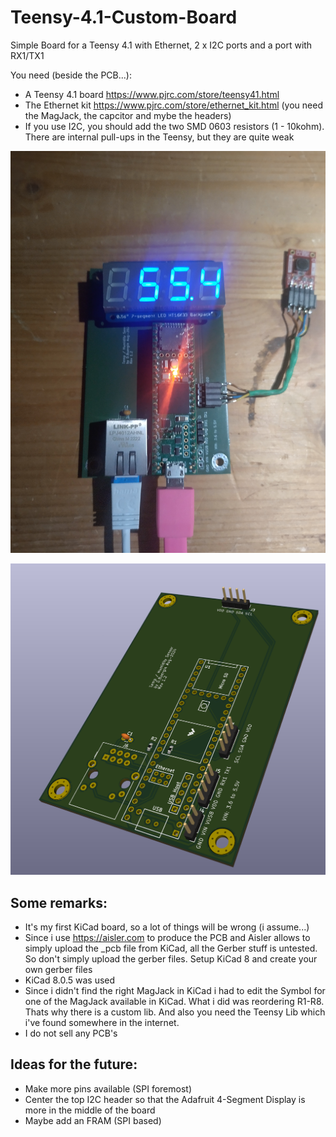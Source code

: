 # Teensy-4.1-Custom-Board

Simple Board for a Teensy 4.1 with Ethernet, 2 x I2C ports and a port with RX1/TX1 

You need (beside the PCB...):
- A Teensy 4.1 board https://www.pjrc.com/store/teensy41.html
- The Ethernet kit https://www.pjrc.com/store/ethernet_kit.html (you need the MagJack, the capcitor and mybe the headers)
- If you use I2C, you should add the two SMD 0603 resistors (1 - 10kohm). There are internal pull-ups in the Teensy, but they are quite weak

![Board in use as a sensor board](Board01.png)

![3D view from KiCad](Board02.png)

## Some remarks:
- It's my first KiCad board, so a lot of things will be wrong (i assume...)
- Since i use https://aisler.com to produce the PCB and Aisler allows to simply upload the _pcb file from KiCad, all the Gerber stuff is untested. So don't simply upload the gerber files. Setup KiCad 8 and create your own gerber files
- KiCad 8.0.5 was used
- Since i didn't find the right MagJack in KiCad i had to edit the Symbol for one of the MagJack available in KiCad. What i did was reordering R1-R8. Thats why there is a custom lib. And also you need the Teensy Lib which i've found somewhere in the internet. 
- I do not sell any PCB's

## Ideas for the future:
- Make more pins available (SPI foremost)
- Center the top I2C header so that the Adafruit 4-Segment Display is more in the middle of the board
- Maybe add an FRAM (SPI based)